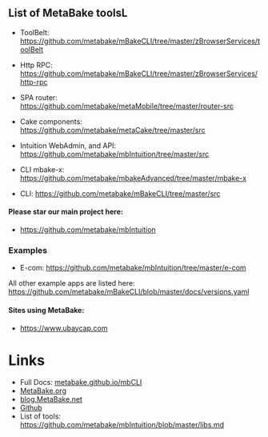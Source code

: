 
## List of MetaBake toolsL

- ToolBelt: https://github.com/metabake/mBakeCLI/tree/master/zBrowserServices/toolBelt
- Http RPC: https://github.com/metabake/mBakeCLI/tree/master/zBrowserServices/http-rpc
- SPA router: https://github.com/metabake/metaMobile/tree/master/router-src
- Cake components: https://github.com/metabake/metaCake/tree/master/src

- Intuition WebAdmin, and API: https://github.com/metabake/mbIntuition/tree/master/src
- CLI mbake-x: https://github.com/metabake/mbakeAdvanced/tree/master/mbake-x
- CLI: https://github.com/metabake/mBakeCLI/tree/master/src


#### Please star our main project here:
- https://github.com/metabake/mbIntuition


### Examples

- E-com: https://github.com/metabake/mbIntuition/tree/master/e-com

All other example apps are listed here: https://github.com/metabake/mBakeCLI/blob/master/docs/versions.yaml

#### Sites using MetaBake:
- https://www.ubaycap.com


# Links
- Full Docs: [metabake.github.io/mbCLI](http://metabake.github.io/mbCLI)
- [MetaBake.org](https://www.INTUITION.DEV)
- [blog.MetaBake.net](http://blog.MetaBake.net)
- [Github](http://git.MetaBake.org)
- List of tools: https://github.com/metabake/mbIntuition/blob/master/libs.md



